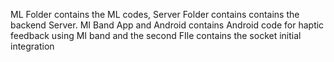  ML Folder contains the ML codes, Server Folder contains contains the backend Server. MI Band App and Android contains Android code for haptic feedback using MI band and the second FIle contains the socket initial integration
